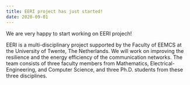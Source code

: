 ```yaml
---
title: EERI project has just started!
date: 2020-09-01
---
```


We are very happy to start working on EERI projech!

<!--more-->

EERI is a multi-disciplinary project supported by the Faculty of EEMCS at the University of Twente, The Netherlands. We will work on improving the resilience and the energy efficiency of the communication networks. The team consists of three faculty members from Mathematics, Electrical-Engineering, and Computer Science, and three Ph.D. students from these three disciplines. 
